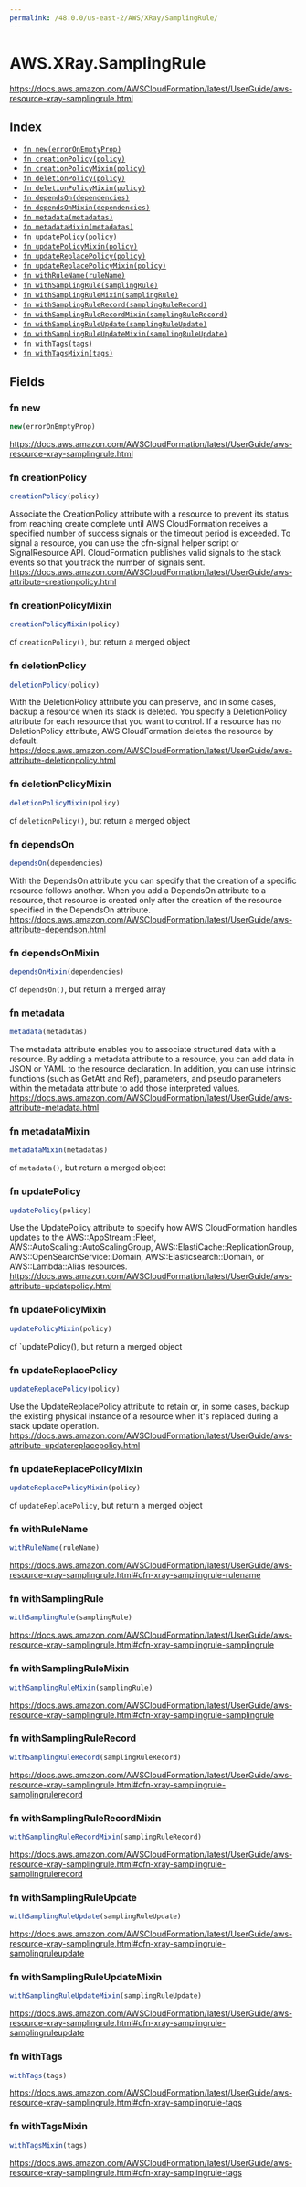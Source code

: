 ```yaml
---
permalink: /48.0.0/us-east-2/AWS/XRay/SamplingRule/
---
```


# AWS.XRay.SamplingRule

https://docs.aws.amazon.com/AWSCloudFormation/latest/UserGuide/aws-resource-xray-samplingrule.html

## Index

* [`fn new(errorOnEmptyProp)`](#fn-new)
* [`fn creationPolicy(policy)`](#fn-creationpolicy)
* [`fn creationPolicyMixin(policy)`](#fn-creationpolicymixin)
* [`fn deletionPolicy(policy)`](#fn-deletionpolicy)
* [`fn deletionPolicyMixin(policy)`](#fn-deletionpolicymixin)
* [`fn dependsOn(dependencies)`](#fn-dependson)
* [`fn dependsOnMixin(dependencies)`](#fn-dependsonmixin)
* [`fn metadata(metadatas)`](#fn-metadata)
* [`fn metadataMixin(metadatas)`](#fn-metadatamixin)
* [`fn updatePolicy(policy)`](#fn-updatepolicy)
* [`fn updatePolicyMixin(policy)`](#fn-updatepolicymixin)
* [`fn updateReplacePolicy(policy)`](#fn-updatereplacepolicy)
* [`fn updateReplacePolicyMixin(policy)`](#fn-updatereplacepolicymixin)
* [`fn withRuleName(ruleName)`](#fn-withrulename)
* [`fn withSamplingRule(samplingRule)`](#fn-withsamplingrule)
* [`fn withSamplingRuleMixin(samplingRule)`](#fn-withsamplingrulemixin)
* [`fn withSamplingRuleRecord(samplingRuleRecord)`](#fn-withsamplingrulerecord)
* [`fn withSamplingRuleRecordMixin(samplingRuleRecord)`](#fn-withsamplingrulerecordmixin)
* [`fn withSamplingRuleUpdate(samplingRuleUpdate)`](#fn-withsamplingruleupdate)
* [`fn withSamplingRuleUpdateMixin(samplingRuleUpdate)`](#fn-withsamplingruleupdatemixin)
* [`fn withTags(tags)`](#fn-withtags)
* [`fn withTagsMixin(tags)`](#fn-withtagsmixin)

## Fields

### fn new

```ts
new(errorOnEmptyProp)
```

https://docs.aws.amazon.com/AWSCloudFormation/latest/UserGuide/aws-resource-xray-samplingrule.html

### fn creationPolicy

```ts
creationPolicy(policy)
```

Associate the CreationPolicy attribute with a resource to prevent its status from reaching create complete until AWS CloudFormation receives a specified number of success signals or the timeout period is exceeded. To signal a resource, you can use the cfn-signal helper script or SignalResource API. CloudFormation publishes valid signals to the stack events so that you track the number of signals sent. 
https://docs.aws.amazon.com/AWSCloudFormation/latest/UserGuide/aws-attribute-creationpolicy.html

### fn creationPolicyMixin

```ts
creationPolicyMixin(policy)
```

cf `creationPolicy()`, but return a merged object

### fn deletionPolicy

```ts
deletionPolicy(policy)
```

With the DeletionPolicy attribute you can preserve, and in some cases, backup a resource when its stack is deleted. You specify a DeletionPolicy attribute for each resource that you want to control. If a resource has no DeletionPolicy attribute, AWS CloudFormation deletes the resource by default. 
https://docs.aws.amazon.com/AWSCloudFormation/latest/UserGuide/aws-attribute-deletionpolicy.html

### fn deletionPolicyMixin

```ts
deletionPolicyMixin(policy)
```

cf `deletionPolicy()`, but return a merged object

### fn dependsOn

```ts
dependsOn(dependencies)
```

With the DependsOn attribute you can specify that the creation of a specific resource follows another. When you add a DependsOn attribute to a resource, that resource is created only after the creation of the resource specified in the DependsOn attribute. 
https://docs.aws.amazon.com/AWSCloudFormation/latest/UserGuide/aws-attribute-dependson.html

### fn dependsOnMixin

```ts
dependsOnMixin(dependencies)
```

cf `dependsOn()`, but return a merged array

### fn metadata

```ts
metadata(metadatas)
```

The metadata attribute enables you to associate structured data with a resource. By adding a metadata attribute to a resource, you can add data in JSON or YAML to the resource declaration. In addition, you can use intrinsic functions (such as GetAtt and Ref), parameters, and pseudo parameters within the metadata attribute to add those interpreted values. 
https://docs.aws.amazon.com/AWSCloudFormation/latest/UserGuide/aws-attribute-metadata.html

### fn metadataMixin

```ts
metadataMixin(metadatas)
```

cf `metadata()`, but return a merged object

### fn updatePolicy

```ts
updatePolicy(policy)
```

Use the UpdatePolicy attribute to specify how AWS CloudFormation handles updates to the AWS::AppStream::Fleet, AWS::AutoScaling::AutoScalingGroup, AWS::ElastiCache::ReplicationGroup, AWS::OpenSearchService::Domain, AWS::Elasticsearch::Domain, or AWS::Lambda::Alias resources. 
https://docs.aws.amazon.com/AWSCloudFormation/latest/UserGuide/aws-attribute-updatepolicy.html

### fn updatePolicyMixin

```ts
updatePolicyMixin(policy)
```

cf `updatePolicy(), but return a merged object

### fn updateReplacePolicy

```ts
updateReplacePolicy(policy)
```

Use the UpdateReplacePolicy attribute to retain or, in some cases, backup the existing physical instance of a resource when it's replaced during a stack update operation. 
https://docs.aws.amazon.com/AWSCloudFormation/latest/UserGuide/aws-attribute-updatereplacepolicy.html

### fn updateReplacePolicyMixin

```ts
updateReplacePolicyMixin(policy)
```

cf `updateReplacePolicy`, but return a merged object

### fn withRuleName

```ts
withRuleName(ruleName)
```

https://docs.aws.amazon.com/AWSCloudFormation/latest/UserGuide/aws-resource-xray-samplingrule.html#cfn-xray-samplingrule-rulename

### fn withSamplingRule

```ts
withSamplingRule(samplingRule)
```

https://docs.aws.amazon.com/AWSCloudFormation/latest/UserGuide/aws-resource-xray-samplingrule.html#cfn-xray-samplingrule-samplingrule

### fn withSamplingRuleMixin

```ts
withSamplingRuleMixin(samplingRule)
```

https://docs.aws.amazon.com/AWSCloudFormation/latest/UserGuide/aws-resource-xray-samplingrule.html#cfn-xray-samplingrule-samplingrule

### fn withSamplingRuleRecord

```ts
withSamplingRuleRecord(samplingRuleRecord)
```

https://docs.aws.amazon.com/AWSCloudFormation/latest/UserGuide/aws-resource-xray-samplingrule.html#cfn-xray-samplingrule-samplingrulerecord

### fn withSamplingRuleRecordMixin

```ts
withSamplingRuleRecordMixin(samplingRuleRecord)
```

https://docs.aws.amazon.com/AWSCloudFormation/latest/UserGuide/aws-resource-xray-samplingrule.html#cfn-xray-samplingrule-samplingrulerecord

### fn withSamplingRuleUpdate

```ts
withSamplingRuleUpdate(samplingRuleUpdate)
```

https://docs.aws.amazon.com/AWSCloudFormation/latest/UserGuide/aws-resource-xray-samplingrule.html#cfn-xray-samplingrule-samplingruleupdate

### fn withSamplingRuleUpdateMixin

```ts
withSamplingRuleUpdateMixin(samplingRuleUpdate)
```

https://docs.aws.amazon.com/AWSCloudFormation/latest/UserGuide/aws-resource-xray-samplingrule.html#cfn-xray-samplingrule-samplingruleupdate

### fn withTags

```ts
withTags(tags)
```

https://docs.aws.amazon.com/AWSCloudFormation/latest/UserGuide/aws-resource-xray-samplingrule.html#cfn-xray-samplingrule-tags

### fn withTagsMixin

```ts
withTagsMixin(tags)
```

https://docs.aws.amazon.com/AWSCloudFormation/latest/UserGuide/aws-resource-xray-samplingrule.html#cfn-xray-samplingrule-tags